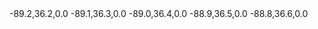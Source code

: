 <?xml version="1.0" encoding="UTF-8" standalone="yes"?>
<GridSourceSet id="-1" name="Eastern Rift Margin N" weight="1.0">
  <!-- This model is an example and for review purposes only -->
  <!-- Original source file: ERM-N_RLME_2014.670.in -->
  <Settings>
    <DefaultMfds>
      <IncrementalMfd floats="false" m="6.7" rate="0.0" type="SINGLE" weight="0.3"/>
      <IncrementalMfd floats="false" m="6.9" rate="0.0" type="SINGLE" weight="0.3"/>
      <IncrementalMfd floats="false" m="7.1" rate="0.0" type="SINGLE" weight="0.3"/>
      <IncrementalMfd floats="false" m="7.4" rate="0.0" type="SINGLE" weight="0.1"/>
    </DefaultMfds>
    <SourceProperties focalMechMap="[STRIKE_SLIP:1.0,NORMAL:0.0,REVERSE:0.0]" magDepthMap="[10.0::[5.0:1.0]]" maxDepth="22.0" ruptureScaling="NSHM_POINT_WC94_LENGTH" strike="37.621636"/>
  </Settings>
  <Nodes>
    <Node rate="2.1473979e-05" type="SINGLE">-89.2,36.2,0.0</Node>
    <Node rate="2.1446505e-05" type="SINGLE">-89.1,36.3,0.0</Node>
    <Node rate="2.1418971e-05" type="SINGLE">-89.0,36.4,0.0</Node>
    <Node rate="2.1391381e-05" type="SINGLE">-88.9,36.5,0.0</Node>
    <Node rate="2.1363730e-05" type="SINGLE">-88.8,36.6,0.0</Node>
  </Nodes>
</GridSourceSet>

